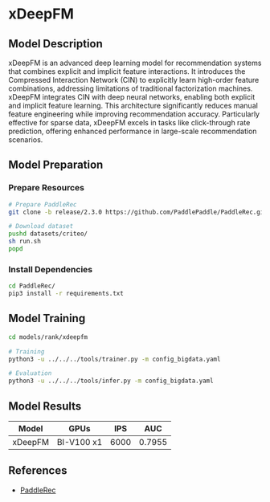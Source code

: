 # xDeepFM

## Model Description

xDeepFM is an advanced deep learning model for recommendation systems that combines explicit and implicit feature
interactions. It introduces the Compressed Interaction Network (CIN) to explicitly learn high-order feature
combinations, addressing limitations of traditional factorization machines. xDeepFM integrates CIN with deep neural
networks, enabling both explicit and implicit feature learning. This architecture significantly reduces manual feature
engineering while improving recommendation accuracy. Particularly effective for sparse data, xDeepFM excels in tasks
like click-through rate prediction, offering enhanced performance in large-scale recommendation scenarios.

## Model Preparation

### Prepare Resources

```sh
# Prepare PaddleRec
git clone -b release/2.3.0 https://github.com/PaddlePaddle/PaddleRec.git

# Download dataset
pushd datasets/criteo/
sh run.sh
popd
```

### Install Dependencies

```sh
cd PaddleRec/
pip3 install -r requirements.txt
```

## Model Training

```sh
cd models/rank/xdeepfm

# Training
python3 -u ../../../tools/trainer.py -m config_bigdata.yaml

# Evaluation
python3 -u ../../../tools/infer.py -m config_bigdata.yaml
```

## Model Results

| Model   | GPUs       | IPS  | AUC    |
|---------|------------|------|--------|
| xDeepFM | BI-V100 x1 | 6000 | 0.7955 |

## References

- [PaddleRec](https://github.com/PaddlePaddle/PaddleRec/tree/master/models/rank/xdeepfm)
